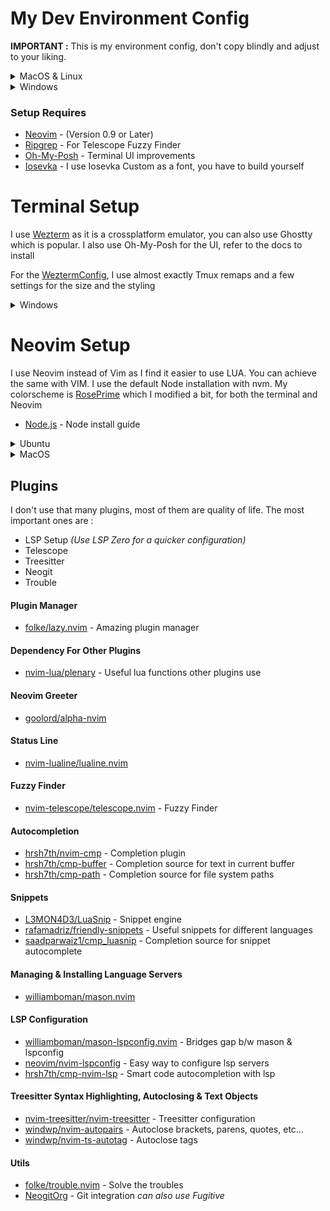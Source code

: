 # My Dev Environment Config

**IMPORTANT :** This is my environment config, don't copy blindly and adjust to your liking.

<details><summary> MacOS & Linux </summary>

```
git clone https://github.com/julienbarthelemy/dev-config.git "${XDG_CONFIG_HOME:-$HOME/.config}"
```

</details>
<details><summary> Windows </summary>

```
git clone git clone https://github.com/julienbarthelemy/dev-config.git $env:USERPROFILE\.config"
```

</details>

### Setup Requires

- [Neovim](https://neovim.io/) - (Version 0.9 or Later)
- [Ripgrep](https://github.com/BurntSushi/ripgrep) - For Telescope Fuzzy Finder
- [Oh-My-Posh](https://ohmyposh.dev/docs/) - Terminal UI improvements
- [Iosevka](https://github.com/be5invis/Iosevka) - I use Iosevka Custom as a font, you have to build yourself

# Terminal Setup

I use [Wezterm](https://wezfurlong.org/wezterm/index.html) as it is a crossplatform emulator, you can also use Ghostty which is popular.
I also use Oh-My-Posh for the UI, refer to the docs to install

For the [WeztermConfig](https://github.com/julienbarthelemy/dot-files/blob/main/wezterm/wezterm.lua), I use almost exactly Tmux remaps and a few settings for the size and the styling

<details><summary> Windows </summary>

This is to add in your Powershell *$PROFILE* on Windows to ensure redirection to the `.config` directory
It is not necessary on any Unix based OS

```
$env:TERM='xterm-256color'
$env:XDG_CONFIG_HOME = "$HOME/.config"
```

</details>

# Neovim Setup

I use Neovim instead of Vim as I find it easier to use LUA. You can achieve the same with VIM.
I use the default Node installation with nvm.
My colorscheme is [RosePrime](https://github.com/cdmill/neomodern.nvim) which I modified a bit, for both the terminal and Neovim

- [Node.js](https://nodejs.org/en/download/package-manager/current) - Node install guide

<details><summary> Ubuntu </summary>

Install and update all requirements.
```bash
sudo add-apt-repository ppa:neovim-ppa/unstable -y
sudo apt update
sudo apt upgrade
sudo apt install make gcc ripgrep unzip git neovim
```

</details>

<details><summary> MacOS </summary>

```bash MacOS
brew install neovim git ripgrep
```

</details>

## Plugins

I don't use that many plugins, most of them are quality of life.
The most important ones are : 

- LSP Setup *(Use LSP Zero for a quicker configuration)* 
- Telescope
- Treesitter
- Neogit
- Trouble

#### Plugin Manager

- [folke/lazy.nvim](https://github.com/folke/lazy.nvim) - Amazing plugin manager

#### Dependency For Other Plugins

- [nvim-lua/plenary](https://github.com/nvim-lua/plenary.nvim) - Useful lua functions other plugins use

#### Neovim Greeter

- [goolord/alpha-nvim](https://github.com/goolord/alpha-nvim)

#### Status Line

- [nvim-lualine/lualine.nvim](https://github.com/nvim-lualine/lualine.nvim)

#### Fuzzy Finder

- [nvim-telescope/telescope.nvim](https://github.com/nvim-telescope/telescope.nvim) - Fuzzy Finder

#### Autocompletion

- [hrsh7th/nvim-cmp](https://github.com/hrsh7th/nvim-cmp) - Completion plugin
- [hrsh7th/cmp-buffer](https://github.com/hrsh7th/cmp-buffer) - Completion source for text in current buffer
- [hrsh7th/cmp-path](https://github.com/hrsh7th/cmp-path) - Completion source for file system paths

#### Snippets

- [L3MON4D3/LuaSnip](https://github.com/L3MON4D3/LuaSnip) - Snippet engine
- [rafamadriz/friendly-snippets](https://github.com/rafamadriz/friendly-snippets) - Useful snippets for different languages
- [saadparwaiz1/cmp_luasnip](https://github.com/saadparwaiz1/cmp_luasnip) - Completion source for snippet autocomplete

#### Managing & Installing Language Servers

- [williamboman/mason.nvim](https://github.com/williamboman/mason.nvim)

#### LSP Configuration

- [williamboman/mason-lspconfig.nvim](https://github.com/williamboman/mason-lspconfig.nvim) - Bridges gap b/w mason & lspconfig
- [neovim/nvim-lspconfig](https://github.com/neovim/nvim-lspconfig) - Easy way to configure lsp servers
- [hrsh7th/cmp-nvim-lsp](https://github.com/hrsh7th/cmp-nvim-lsp) - Smart code autocompletion with lsp

#### Treesitter Syntax Highlighting, Autoclosing & Text Objects

- [nvim-treesitter/nvim-treesitter](https://github.com/nvim-treesitter/nvim-treesitter) - Treesitter configuration
- [windwp/nvim-autopairs](https://github.com/windwp/nvim-autopairs) - Autoclose brackets, parens, quotes, etc...
- [windwp/nvim-ts-autotag](https://github.com/windwp/nvim-ts-autotag) - Autoclose tags

#### Utils

- [folke/trouble.nvim](https://github.com/folke/trouble.nvim) - Solve the troubles
- [NeogitOrg](https://github.com/NeogitOrg/neogit) - Git integration *can also use Fugitive*
